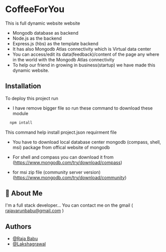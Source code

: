 
# CoffeeForYou

This is full dynamic website website 
 - Mongodb database as backend
 - Node.js as the backend
 - Express.js (hbs) as the template backend
 - It has also Mongodb Atlas connectivity which is Virtual data center
 - You can access/edit its data(feedback)/content of the page any where in the world with the Mongodb Atlas connectivity
 - To help our friend in growing in business(startup) we have made this dynamic website.

## Installation

To deploy this project run
- I have remove bigger file so run these command to download these module
```bash
  npm intall
```
This command help install project.json requirment file

- You have to download local database center mongodb (compass, shell, msi) package from offical website of mongodb

- For shell and compass you can download it from (https://www.mongodb.com/try/download/compass)
- for msi zip file (community server version)
(https://www.mongodb.com/try/download/community)

## 🚀 About Me
I'm a full stack developer...
You can contact me on the gmail ( rajavarunbabu@gmail.com )


## Authors
- [@Raja Babu](https://github.com/theinfinityboy)
- [@Lakshagrawal](https://github.com/Lakshagrawal)

